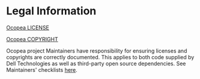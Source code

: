 # Legal Information

[Ocopea LICENSE](https://github.com/ocopea/documentation/blob/master/LICENSE)

[Ocopea COPYRIGHT](https://github.com/ocopea/documentation/blob/master/COPYRIGHT)

Ocopea project Maintainers have responsibility for ensuring licenses and
copyrights are correctly documented.  This applies to both code supplied by
Dell Technologies as well as third-party open source dependencies.  See
Maintainers' checklists [here](maintainers_corner.md#github).

